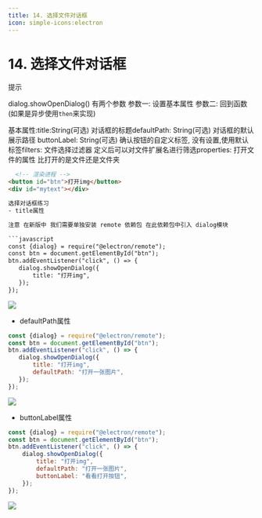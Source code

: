 ```yaml
---
title: 14. 选择文件对话框
icon: simple-icons:electron
---
```


# 14. 选择文件对话框



提示

dialog.showOpenDialog() 有两个参数 参数一: 设置基本属性 参数二: 回到函数(如果是异步使用`then`来实现)

基本属性:title:String(可选) 对话框的标题defaultPath: String(可选) 对话框的默认展示路径 buttonLabel: String(可选) 确认按钮的自定义标签, 没有设置,使用默认标签filters: 文件选择过滤器 定义后可以对文件扩展名进行筛选properties: 打开文件的属性 比打开的是文件还是文件夹

```html
  <!-- 渲染进程 -->
<button id="btn">打开img</button>
<div id="mytext"></div>

选择对话框练习
- title属性

注意 在新版中 我们需要单独安装 remote 依赖包 在此依赖包中引入 dialog模块

```javascript
const {dialog} = require("@electron/remote");
const btn = document.getElementById("btn");
btn.addEventListener("click", () => {
   dialog.showOpenDialog({
       title: "打开img",
   });
});
```
![](/Electron/打开img.jpg)

- defaultPath属性


```javascript
const {dialog} = require("@electron/remote");
const btn = document.getElementById("btn");
btn.addEventListener("click", () => {
   dialog.showOpenDialog({
       title: "打开img",
       defaultPath: "打开一张图片",
   });
});
```
![](/Electron/默认路径.jpg)

- buttonLabel属性


```javascript
const {dialog} = require("@electron/remote");
const btn = document.getElementById("btn");
btn.addEventListener("click", () => {
    dialog.showOpenDialog({
        title: "打开img",
        defaultPath: "打开一张图片",
        buttonLabel: "看看打开按钮",
    });
});
```
![](/Electron/按钮.jpg)